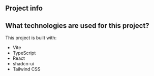 ## Project info
## What technologies are used for this project?

This project is built with:

- Vite
- TypeScript
- React
- shadcn-ui
- Tailwind CSS
